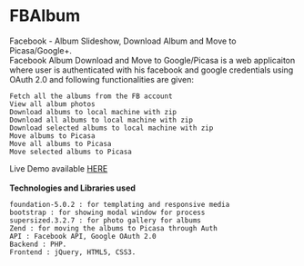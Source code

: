 FBAlbum
=======

Facebook - Album Slideshow, Download Album and Move to Picasa/Google+.<br/>
Facebook Album Download and Move to Google/Picasa is a web applicaiton where user is authenticated with his facebook and google credentials using OAuth 2.0 and following functionalities are given:

    Fetch all the albums from the FB account
    View all album photos 
    Download albums to local machine with zip
    Download all albums to local machine with zip
    Download selected albums to local machine with zip
    Move albums to Picasa
    Move all albums to Picasa
    Move selected albums to Picasa

Live Demo available <a href='http://fbalbumrtcamp-hachiassignment.rhcloud.com/'>HERE</a><br/><br/>
<b>Technologies and Libraries used</b>

    foundation-5.0.2 : for templating and responsive media 
    bootstrap : for showing modal window for process
    supersized.3.2.7 : for photo gallery for albums
    Zend : for moving the albums to Picasa through Auth
    API : Facebook API, Google OAuth 2.0
    Backend : PHP.
    Frontend : jQuery, HTML5, CSS3.

